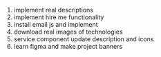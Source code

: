 1. implement real descriptions
2. implement hire me functionality
3. install email js and implement
4. download real images of technologies
5. service component update description and icons
6. learn figma and make project banners
